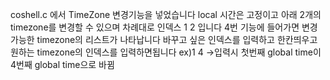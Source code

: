 coshell.c 에서 TimeZone 변경기능을 넣었습니다
local 시간은 고정이고 아래 2개의 timezone를 변경할 수 있으며 차례대로 인덱스 1 2 입니다
4번 기능에 들어가면 변경가능한 timezone의 리스트가 나타납니다 바꾸고 싶은 인덱스를 입력하고 한칸띄우고 원하는 timezone의 인덱스를 입력하면됩니다
ex)1 4  ->입력시 첫번째 global time이 4번째 global time으로 바뀜
